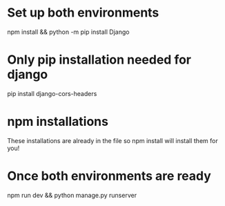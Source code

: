 # Set up both environments

npm install && python -m pip install Django

# Only pip installation needed for django
pip install django-cors-headers

# npm installations
These installations are already in the file so npm install will install them for you!

# Once both environments are ready
npm run dev && python manage.py runserver